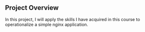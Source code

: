 ## Project Overview

In this project, I will apply the skills I have acquired in this course to operationalize a simple nginx application. 
